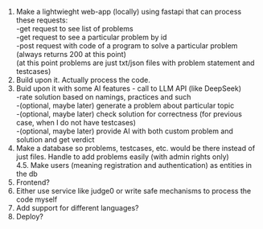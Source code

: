 1. Make a lightwieght web-app (locally) using fastapi that can process these requests:  
-get request to see list of problems  
-get request to see a particular problem by id  
-post request with code of a program to solve a particular problem (always returns 200 at this point)  
(at this point problems are just txt/json files with problem statement and testcases)  
2. Build upon it. Actually process the code.  
3. Buid upon it with some AI features - call to LLM API (like DeepSeek)  
-rate solution based on namings, practices and such  
-(optional, maybe later) generate a problem about particular topic  
-(optional, maybe later) check solution for correctness (for previous case, when I do not have testcases)  
-(optional, maybe later) provide AI with both custom problem and solution and get verdict  
4. Make a database so problems, testcases, etc. would be there instead of just files. Handle to add problems easily (with admin rights only)  
4.5. Make users (meaning registration and authentication) as entities in the db  
5. Frontend?  
6. Either use service like judge0 or write safe mechanisms to process the code myself  
7. Add support for different languages?  
8. Deploy?  